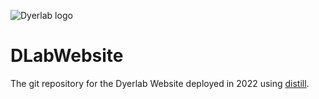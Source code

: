 ![Dyerlab logo](https://live.staticflickr.com/65535/51722755557_2368c8fb01_o_d.jpg)


# DLabWebsite

The git repository for the Dyerlab Website deployed in 2022 using [distill](https://rstudio.github.io/distill).
